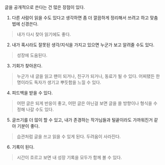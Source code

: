 글을 공개적으로 쓴다는 건 많은 장점이 있다.

1. 다른 사람이 읽을 수도 있다고 생각하면 좀 더 깔끔하게 정리해서 쓰려고 하고 맞춤법에 신경쓴다.

> 내가 다시 찾아 읽기에도 좋다.

2. 내가 혹시라도 잘못된 생각/지식을 가지고 있으면 누군가 보고 알려줄 수도 있다.

> 성장에 도움된다.

3. 기회가 찾아온다.

> 누군가 내 글을 읽고 팬이 되거나, 친구가 되거나, 동료가 될 수 있다.
> 어찌됐든 한 명이라도 독자가 생기고
> 뿌듯함을 느낄 수 있다.

4. 피드백을 받을 수 있다.

> 어떤 글은 되게 반응이 좋고, 어떤 글은 아닌걸 보면 글을 쓸 방향이나 형식을 수정해 나갈 수도 있다.

5. 글쓰기를 더 많이 할 수 있고, 내가 존경하는 작가님들과 털끝이라도 가까워진거 같아 기분이 좋다.

> 습관처럼 글을 쓰고 읽을 수 있게 된다. 두려움이 사라진다.

6. 기록이 된다.

> 시간이 흐르고 보면 내 성장 기록을 모두가 함께 볼 수 있다.
